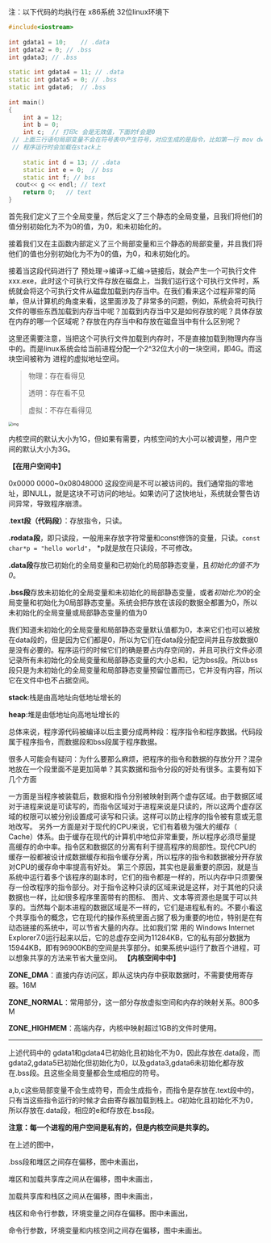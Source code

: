  注：以下代码的均执行在 x86系统 32位linux环境下

```cpp
#include<iostream>
 
int gdata1 = 10;	// .data
int gdata2 = 0;	// .bss
int gdata3;	// .bss
 
static int gdata4 = 11;	// .data
static int gdata5 = 0; // .bss
static int gdata6;	// .bss
 
int main()
{
	int a = 12;
	int b = 0;
	int c;	// 打印c 会是无效值，下面的f会是0
 // 上面三行语句局部变量不会在符号表中产生符号，对应生成的是指令，比如第一行 mov dword ptr[a], 0ch, 所以这三行在.text 中
 // 程序运行时会加载在stack上
  
	static int d = 13; // .data
	static int e = 0;  // bss
	static int f; // bss
  cout<< g << endl;	// text
	return 0;	// text
}
```

首先我们定义了三个全局变量，然后定义了三个静态的全局变量，且我们将他们的值分别初始化为不为0的值，为0，和未初始化的。

接着我们又在主函数内部定义了三个局部变量和三个静态的局部变量，并且我们将他们的值也分别初始化为不为0的值，为0，和未初始化的。

接着当这段代码进行了 预处理->编译->汇编->链接后，就会产生一个可执行文件 xxx.exe，此时这个可执行文件存放在磁盘上，当我们运行这个可执行文件时，系统就会将这个可执行文件从磁盘加载到内存当中。在我们看来这个过程非常的简单，但从计算机的角度来看，这里面涉及了非常多的问题，例如，系统会将可执行文件的哪些东西加载到内存当中呢？加载到内存当中又是如何存放的呢？具体存放在内存的哪一个区域呢？存放在内存当中和存放在磁盘当中有什么区别呢？

这里还需要注意，当把这个可执行文件加载到内存时，不是直接加载到物理内存当中的。而是linux系统会给当前进程分配一个2^32位大小的一块空间，即4G。而这块空间被称为 进程的虚拟地址空间。

> 物理：存在看得见
>
> 透明：存在看不见
>
> 虚拟：不存在看得见
>


<img src="https://img-blog.csdnimg.cn/20200309223529272.png?x-oss-process=image/watermark,type_ZmFuZ3poZW5naGVpdGk,shadow_10,text_aHR0cHM6Ly9ibG9nLmNzZG4ubmV0L1RoaW5QaWthY2h1,size_16,color_FFFFFF,t_70" alt="img" style="zoom:50%;" />

 内核空间的默认大小为1G，但如果有需要，内核空间的大小可以被调整，用户空间的默认大小为3G。

**【在用户空间中】**

0x0000 0000~0x08048000 这段空间是不可以被访问的。我们通常指的零地址，即NULL，就是这块不可访问的地址。如果访问了这快地址，系统就会警告访问异常，导致程序崩溃。

.**text段（代码段）**：存放指令，只读。

**.rodata段**，即只读段，一般用来存放字符常量和const修饰的变量，只读。``const char*p = "hello world"``， *p就是放在只读段，不可修改。

**.data段**存放已初始化的全局变量和已初始化的局部静态变量，且*初始化的值不为0*。

**.bss段**存放未初始化的全局变量和未初始化的局部静态变量，或者*初始化为0*的全局变量和初始化为0局部静态变量。系统会把存放在该段的数据全都置为0，所以未初始化的全局变量或局部静态变量的值为0

我们知道未初始化的全局变量和局部静态变量默认值都为0，本来它们也可以被放在data段的，但是因为它们都是0，所以为它们在data段分配空间并且存放数据0是没有必要的。程序运行的时候它们的确是要占内存空间的，并且可执行文件必须记录所有未初始化的全局变量和局部静态变量的大小总和，记为bss段。所以bss段只是为未初始化的全局变量和局部静态变量预留位置而已，它并没有内容，所以它在文件中也不占据空间。

**stack**:栈是由高地址向低地址增长的

**heap**:堆是由低地址向高地址增长的

总体来说，程序源代码被编译以后主要分成两种段：程序指令和程序数据。代码段属于程序指令，而数据段和bss段属于程序数据。

很多人可能会有疑问：为什么要那么麻烦，把程序的指令和数据的存放分开？混杂地放在一个段里面不是更加简单？其实数据和指令分段的好处有很多。主要有如下几个方面

一方面是当程序被装载后，数据和指令分别被映射到两个虚存区域。由于数据区域对于进程来说是可读写的，而指令区域对于进程来说是只读的，所以这两个虚存区域的权限可以被分别设置成可读写和只读。这样可以防止程序的指令被有意或无意地改写。
另外一方面是对于现代的CPU来说，它们有着极为强大的缓存（ Cache）体系。由于缓存在现代的计算机中地位非常重要，所以程序必须尽量提高缓存的命中率。指令区和数据区的分离有利于提高程序的局部性。现代CPU的缓存一般都被设计成数据缓存和指令缓存分离，所以程序的指令和数据被分开存放对CPU的缓存命中率提高有好处。
第三个原因，其实也是最重要的原因，就是当系统中运行着多个该程序的副本时，它们的指令都是一样的，所以内存中只须要保存一份改程序的指令部分。对于指令这种只读的区域来说是这样，对于其他的只读数据也一样，比如很多程序里面带有的图标、
图片、文本等资源也是属于可以共享的。当然每个副本进程的数据区域是不一样的，它们是进程私有的。不要小看这个共享指令的概念，它在现代的操作系统里面占据了极为重要的地位，特别是在有动态链接的系统中，可以节省大量的内存。比如我们常
用的 Windows Internet Explorer7.0运行起来以后，它的总虚存空间为11284KB，它的私有部分数据为15944KB，即有96900KB的空间是共享部分。如果系统屮运行了数百个进程，可以想象共享的方法来节省大量空间。
**【内核空间中中】**

**ZONE_DMA**：直接内存访问区，即从这块内存中获取数据时，不需要使用寄存器。16M

**ZONE_NORMAL**：常用部分，这一部分存放虚拟空间和内存的映射关系。800多M

**ZONE_HIGHMEM**：高端内存，内核中映射超过1GB的文件时使用。

------

上述代码中的 gdata1和gdata4已初始化且初始化不为0，因此存放在.data段，而gdata2,gdata5已初始化但初始化为0，以及gdata3,gdata6未初始化都存放在.bss段。且这些全局变量都会生成相应的符号。

a,b,c这些局部变量不会生成符号，而会生成指令，而指令是存放在.text段中的，只有当这些指令运行的时候才会由寄存器加载到栈上。d初始化且初始化不为0，所以存放在.data段，相应的e和f存放在.bss段。

**注意：每一个进程的用户空间是私有的，但是内核空间是共享的。**

在上述的图中，

.bss段和堆区之间存在偏移，图中未画出，

堆区和加载共享库之间从在偏移，图中未画出，

加载共享库和栈区之间从在偏移，图中未画出，

栈区和命令行参数，环境变量之间存在偏移。图中未画出，

命令行参数，环境变量和内核空间之间存在偏移，图中未画出。